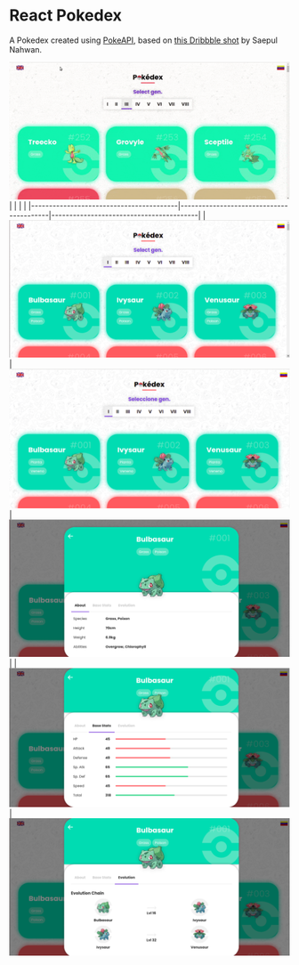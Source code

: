 # React Pokedex

A Pokedex created using [PokeAPI](https://pokeapi.co/docs/v2), based on [this Dribbble shot](https://dribbble.com/shots/6540871-Pokedex-App) by  Saepul Nahwan.

![Preview](./img/preview-interaction.gif)
| <!--                                --> | <!--                                --> | <!--                                --> |
|-----------------------------------------|-----------------------------------------|-----------------------------------------|
| !["Preview Image"](./img/preview-0.png) | !["Preview Image"](./img/preview-1.png) | !["Preview Image"](./img/preview-2.png)| 
| !["Preview Image"](./img/preview-3.png) | !["Preview Image"](./img/preview-4.png)